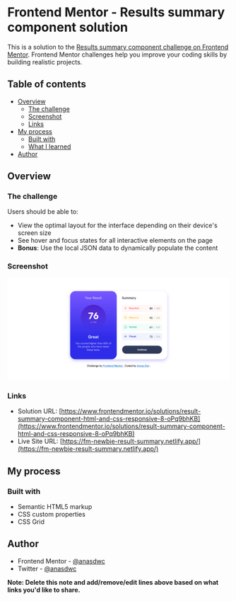 # Frontend Mentor - Results summary component solution

This is a solution to the [Results summary component challenge on Frontend Mentor](https://www.frontendmentor.io/challenges/results-summary-component-CE_K6s0maV). Frontend Mentor challenges help you improve your coding skills by building realistic projects.

## Table of contents

-   [Overview](#overview)
    -   [The challenge](#the-challenge)
    -   [Screenshot](#screenshot)
    -   [Links](#links)
-   [My process](#my-process)
    -   [Built with](#built-with)
    -   [What I learned](#what-i-learned)
-   [Author](#author)

## Overview

### The challenge

Users should be able to:

-   View the optimal layout for the interface depending on their device's screen size
-   See hover and focus states for all interactive elements on the page
-   **Bonus**: Use the local JSON data to dynamically populate the content

### Screenshot

![](./screenshot.jpg)

### Links

-   Solution URL: [https://www.frontendmentor.io/solutions/result-summary-component-html-and-css-responsive-8-oPq9bhKB](https://www.frontendmentor.io/solutions/result-summary-component-html-and-css-responsive-8-oPq9bhKB)
-   Live Site URL: [https://fm-newbie-result-summary.netlify.app/](https://fm-newbie-result-summary.netlify.app/)

## My process

### Built with

-   Semantic HTML5 markup
-   CSS custom properties
-   CSS Grid

## Author

-   Frontend Mentor - [@anasdwc](https://www.frontendmentor.io/profile/anasdwc)
-   Twitter - [@anasdwc](https://www.twitter.com/anasdwc)

**Note: Delete this note and add/remove/edit lines above based on what links you'd like to share.**
